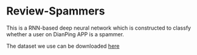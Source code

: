 # Review-Spammers

This is a RNN-based deep neural network  which is constructed to classfy whether a user on DianPing APP is a spammer.

The dataset we use can be downloaded  [here](https://jbox.sjtu.edu.cn/l/NHfFWh )
